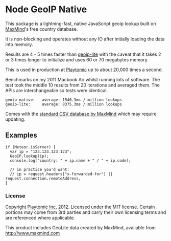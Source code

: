 # Node GeoIP Native

This package is a lightning-fast, native JavaScript geoip lookup built on [MaxMind](http://www.maxmind.com/)'s free country database.

It is non-blocking and operates without any IO after initially loading the data into memory.

Results are 4 - 5 times faster than [geoip-lite](https://github.com/bluesmoon/node-geoip) with the caveat that it takes 2 or 3 times longer to initialize and uses 60 or 70 megabytes memory.

This is used in production at [Playtomic](https://playtomic.com/) up to about 20,000 times a second.

Benchmarks on my 2011 Macbook Air whilst running lots of software.  The test took the middle 10 results from 20 iterations and averaged them.  The APIs are interchangeable so tests  were identical.

	geoip-native:	average: 1540.3ms / million lookups
	geoip-lite: 	average: 8375.3ms / million lookups

Comes with the [standard CSV database by MaxMind](http://www.maxmind.com/app/geolite) which may require updating.

## Examples
    if (Meteor.isServer) {
	  var ip = "123.123.123.123";
	  GeoIP.lookup(ip);
	  console.log("country: " + ip.name + " / " + ip.code);

	  // in practice you'd want:
	  // ip = request.headers["x-forwarded-for"] || request.connection.remoteAddress,
	}

### License
Copyright [Playtomic Inc](https://playtomic.com), 2012.  Licensed under the MIT license.  Certain portions may come from 3rd parties and carry their own licensing terms and are referenced where applicable.

This product includes GeoLite data created by MaxMind, available from http://www.maxmind.com
